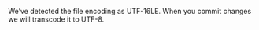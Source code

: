 We’ve detected the file encoding as UTF-16LE. When you commit changes we will transcode it to UTF-8.
